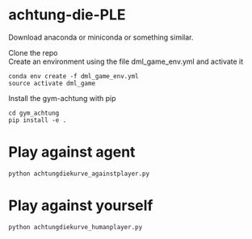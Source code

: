 # achtung-die-PLE
Download anaconda or miniconda or something similar.   

Clone the repo   
Create an environment using the file dml_game_env.yml and activate it   
```
conda env create -f dml_game_env.yml
source activate dml_game
```

Install the gym-achtung with pip   

```
cd gym_achtung
pip install -e .
```


# Play against agent
```
python achtungdiekurve_againstplayer.py
```

# Play against yourself
```
python achtungdiekurve_humanplayer.py
```
